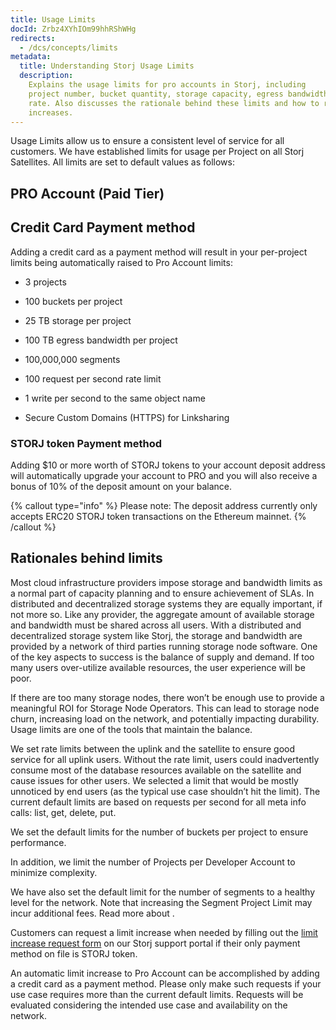 ```yaml
---
title: Usage Limits
docId: Zrbz4XYhIOm99hhRShWHg
redirects:
  - /dcs/concepts/limits
metadata:
  title: Understanding Storj Usage Limits
  description:
    Explains the usage limits for pro accounts in Storj, including
    project number, bucket quantity, storage capacity, egress bandwidth, and request
    rate. Also discusses the rationale behind these limits and how to request limit
    increases.
---
```


Usage Limits allow us to ensure a consistent level of service for all customers. We have established limits for usage per Project on all Storj Satellites. All limits are set to default values as follows:

## PRO Account (Paid Tier)

## Credit Card Payment method

Adding a credit card as a payment method will result in your per-project limits being automatically raised to Pro Account limits:

- 3 projects

- 100 buckets per project

- 25 TB storage per project

- 100 TB egress bandwidth per project

- 100,000,000 segments

- 100 request per second rate limit

- 1 write per second to the same object name

- Secure Custom Domains (HTTPS) for Linksharing

### STORJ token Payment method

Adding $10 or more worth of STORJ tokens to your account deposit address will automatically upgrade your account to PRO and you will also receive a bonus of 10% of the deposit amount on your balance.

{% callout type="info"  %}
Please note: The deposit address currently only accepts ERC20 STORJ token transactions on the Ethereum mainnet.
{% /callout %}

## Rationales behind limits

Most cloud infrastructure providers impose storage and bandwidth limits as a normal part of capacity planning and to ensure achievement of SLAs. In distributed and decentralized storage systems they are equally important, if not more so. Like any provider, the aggregate amount of available storage and bandwidth must be shared across all users. With a distributed and decentralized storage system like Storj, the storage and bandwidth are provided by a network of third parties running storage node software. One of the key aspects to success is the balance of supply and demand. If too many users over-utilize available resources, the user experience will be poor.

If there are too many storage nodes, there won’t be enough use to provide a meaningful ROI for Storage Node Operators. This can lead to storage node churn, increasing load on the network, and potentially impacting durability. Usage limits are one of the tools that maintain the balance.

We set rate limits between the uplink and the satellite to ensure good service for all uplink users. Without the rate limit, users could inadvertently consume most of the database resources available on the satellite and cause issues for other users. We selected a limit that would be mostly unnoticed by end users (as the typical use case shouldn’t hit the limit). The current default limits are based on requests per second for all meta info calls: list, get, delete, put.

We set the default limits for the number of buckets per project to ensure performance.

In addition, we limit the number of Projects per Developer Account to minimize complexity.

We have also set the default limit for the number of segments to a healthy level for the network. Note that increasing the Segment Project Limit may incur additional fees. Read more about [](docId:A4kUGYhfgGbVhlQ2ZHXVS).

Customers can request a limit increase when needed by filling out the [limit increase request form](https://supportdcs.storj.io/hc/en-us/requests/new?ticket_form_id=360000683212) on our Storj support portal if their only payment method on file is STORJ token.

An automatic limit increase to Pro Account can be accomplished by adding a credit card as a payment method. Please only make such requests if your use case requires more than the current default limits. Requests will be evaluated considering the intended use case and availability on the network.
